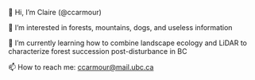 👋 Hi, I’m Claire (@ccarmour)

👀 I’m interested in forests, mountains, dogs, and useless information

🌱 I’m currently learning how to combine landscape ecology and LiDAR to characterize forest succession post-disturbance in BC

📫 How to reach me: ccarmour@mail.ubc.ca

<!---
ccarmour/ccarmour is a ✨ special ✨ repository because its `README.md` (this file) appears on your GitHub profile.
You can click the Preview link to take a look at your changes.
--->
